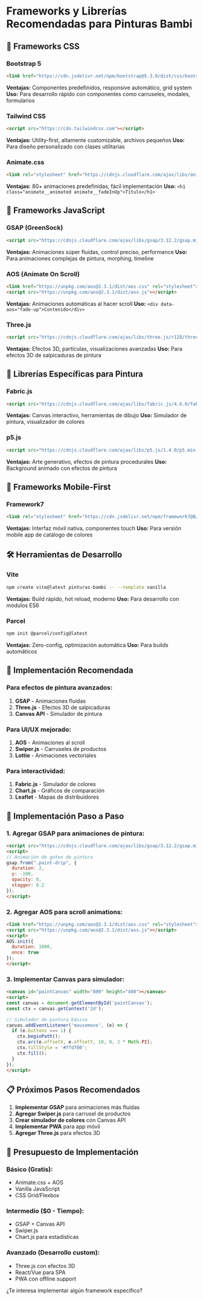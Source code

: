 # Frameworks y Librerías Recomendadas para Pinturas Bambi

## 🎨 Frameworks CSS
### Bootstrap 5
```html
<link href="https://cdn.jsdelivr.net/npm/bootstrap@5.3.0/dist/css/bootstrap.min.css" rel="stylesheet">
```
**Ventajas:** Componentes predefinidos, responsive automático, grid system
**Uso:** Para desarrollo rápido con componentes como carruseles, modales, formularios

### Tailwind CSS
```html
<script src="https://cdn.tailwindcss.com"></script>
```
**Ventajas:** Utility-first, altamente customizable, archivos pequeños
**Uso:** Para diseño personalizado con clases utilitarias

### Animate.css
```html
<link rel="stylesheet" href="https://cdnjs.cloudflare.com/ajax/libs/animate.css/4.1.1/animate.min.css">
```
**Ventajas:** 80+ animaciones predefinidas, fácil implementación
**Uso:** `<h1 class="animate__animated animate__fadeInUp">Título</h1>`

## 🚀 Frameworks JavaScript
### GSAP (GreenSock)
```html
<script src="https://cdnjs.cloudflare.com/ajax/libs/gsap/3.12.2/gsap.min.js"></script>
```
**Ventajas:** Animaciones súper fluidas, control preciso, performance
**Uso:** Para animaciones complejas de pintura, morphing, timeline

### AOS (Animate On Scroll)
```html
<link href="https://unpkg.com/aos@2.3.1/dist/aos.css" rel="stylesheet">
<script src="https://unpkg.com/aos@2.3.1/dist/aos.js"></script>
```
**Ventajas:** Animaciones automáticas al hacer scroll
**Uso:** `<div data-aos="fade-up">Contenido</div>`

### Three.js
```html
<script src="https://cdnjs.cloudflare.com/ajax/libs/three.js/r128/three.min.js"></script>
```
**Ventajas:** Efectos 3D, partículas, visualizaciones avanzadas
**Uso:** Para efectos 3D de salpicaduras de pintura

## 🎯 Librerías Específicas para Pintura
### Fabric.js
```html
<script src="https://cdnjs.cloudflare.com/ajax/libs/fabric.js/4.6.0/fabric.min.js"></script>
```
**Ventajas:** Canvas interactivo, herramientas de dibujo
**Uso:** Simulador de pintura, visualizador de colores

### p5.js
```html
<script src="https://cdnjs.cloudflare.com/ajax/libs/p5.js/1.4.0/p5.min.js"></script>
```
**Ventajas:** Arte generativo, efectos de pintura procedurales
**Uso:** Background animado con efectos de pintura

## 📱 Frameworks Mobile-First
### Framework7
```html
<link rel="stylesheet" href="https://cdn.jsdelivr.net/npm/framework7@8/css/framework7.bundle.min.css">
```
**Ventajas:** Interfaz móvil nativa, componentes touch
**Uso:** Para versión mobile app de catálogo de colores

## 🛠️ Herramientas de Desarrollo
### Vite
```bash
npm create vite@latest pinturas-bambi -- --template vanilla
```
**Ventajas:** Build rápido, hot reload, moderno
**Uso:** Para desarrollo con módulos ES6

### Parcel
```bash
npm init @parcel/config@latest
```
**Ventajas:** Zero-config, optimización automática
**Uso:** Para builds automáticos

## 🎨 Implementación Recomendada

### Para efectos de pintura avanzados:
1. **GSAP** - Animaciones fluidas
2. **Three.js** - Efectos 3D de salpicaduras
3. **Canvas API** - Simulador de pintura

### Para UI/UX mejorado:
1. **AOS** - Animaciones al scroll
2. **Swiper.js** - Carruseles de productos
3. **Lottie** - Animaciones vectoriales

### Para interactividad:
1. **Fabric.js** - Simulador de colores
2. **Chart.js** - Gráficos de comparación
3. **Leaflet** - Mapas de distribuidores

## 🔧 Implementación Paso a Paso

### 1. Agregar GSAP para animaciones de pintura:
```html
<script src="https://cdnjs.cloudflare.com/ajax/libs/gsap/3.12.2/gsap.min.js"></script>
<script>
// Animación de goteo de pintura
gsap.from(".paint-drip", {
  duration: 2,
  y: -100,
  opacity: 0,
  stagger: 0.2
});
</script>
```

### 2. Agregar AOS para scroll animations:
```html
<link href="https://unpkg.com/aos@2.3.1/dist/aos.css" rel="stylesheet">
<script src="https://unpkg.com/aos@2.3.1/dist/aos.js"></script>
<script>
AOS.init({
  duration: 1000,
  once: true
});
</script>
```

### 3. Implementar Canvas para simulador:
```html
<canvas id="paintCanvas" width="800" height="400"></canvas>
<script>
const canvas = document.getElementById('paintCanvas');
const ctx = canvas.getContext('2d');

// Simulador de pintura básico
canvas.addEventListener('mousemove', (e) => {
  if (e.buttons === 1) {
    ctx.beginPath();
    ctx.arc(e.offsetX, e.offsetY, 10, 0, 2 * Math.PI);
    ctx.fillStyle = '#ffd700';
    ctx.fill();
  }
});
</script>
```

## 📋 Próximos Pasos Recomendados

1. **Implementar GSAP** para animaciones más fluidas
2. **Agregar Swiper.js** para carrusel de productos
3. **Crear simulador de colores** con Canvas API
4. **Implementar PWA** para app móvil
5. **Agregar Three.js** para efectos 3D

## 🎯 Presupuesto de Implementación

### Básico (Gratis):
- Animate.css + AOS
- Vanilla JavaScript
- CSS Grid/Flexbox

### Intermedio ($0 - Tiempo):
- GSAP + Canvas API
- Swiper.js
- Chart.js para estadísticas

### Avanzado (Desarrollo custom):
- Three.js con efectos 3D
- React/Vue para SPA
- PWA con offline support

¿Te interesa implementar algún framework específico?
